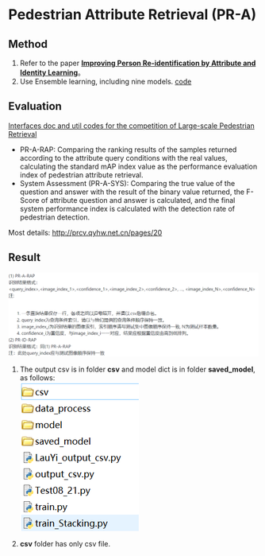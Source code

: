 # Pedestrian Attribute Retrieval (PR-A) 

## Method
1. Refer to the paper **[Improving Person Re-identification by Attribute and Identity Learning](https://arxiv.org/abs/1703.07220)**。
2. Use Ensemble learning, including nine models. [code](https://github.com/lcylmhlcy/PRCV2018-Reid/raw/master/attribute/model/Stacking_CNN.py)

## Evaluation
[Interfaces doc and util codes for the competition of Large-scale Pedestrian Retrieval](https://github.com/dli2016/LSPR) 
- PR-A-RAP: Comparing the ranking results of the samples returned according to the attribute query conditions with the real values, calculating the standard mAP index value as the performance evaluation index of pedestrian attribute retrieval.
- System Assessment (PR-A-SYS): Comparing the true value of the question and answer with the result of the binary value returned, the F-Score of attribute question and answer is calculated, and the final system performance index is calculated with the detection rate of pedestrian detection.

Most details: http://prcv.qyhw.net.cn/pages/20  

## Result
![img](https://github.com/lcylmhlcy/PRCV2018-Reid/raw/master/img/csv.png)  

1. The output csv is in folder **csv** and model dict is in folder **saved_model**, as follows:  
![img](https://github.com/lcylmhlcy/PRCV2018-Reid/raw/master/img/3.png) 

2. **csv** folder has only csv file.
